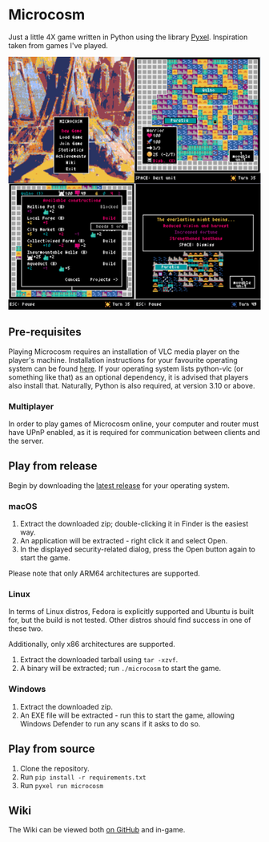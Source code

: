 # Microcosm
Just a little 4X game written in Python using the library [Pyxel](https://github.com/kitao/pyxel).
Inspiration taken from games I've played.

![Screenshots](source/resources/microcosm_gameplay_screenshot.png)

## Pre-requisites
Playing Microcosm requires an installation of VLC media player on the player's machine. Installation instructions for
your favourite operating system can be found [here](https://www.videolan.org/vlc/). If your operating system lists
python-vlc (or something like that) as an optional dependency, it is advised that players also install that. Naturally,
Python is also required, at version 3.10 or above.

### Multiplayer
In order to play games of Microcosm online, your computer and router must have UPnP enabled, as it is required for
communication between clients and the server.

## Play from release

Begin by downloading the [latest release](https://github.com/ChrisNeedham24/microcosm/releases/latest) for your operating system.

### macOS

1. Extract the downloaded zip; double-clicking it in Finder is the easiest way.
2. An application will be extracted - right click it and select Open.
3. In the displayed security-related dialog, press the Open button again to start the game.

Please note that only ARM64 architectures are supported.

### Linux

In terms of Linux distros, Fedora is explicitly supported and Ubuntu is built for, but the build is not tested. Other distros should find success in one of these two.

Additionally, only x86 architectures are supported.

1. Extract the downloaded tarball using `tar -xzvf`.
2. A binary will be extracted; run `./microcosm` to start the game.

### Windows

1. Extract the downloaded zip.
2. An EXE file will be extracted - run this to start the game, allowing Windows Defender to run any scans if it asks to do so.

## Play from source

1. Clone the repository.
2. Run `pip install -r requirements.txt`
3. Run `pyxel run microcosm`

## Wiki

The Wiki can be viewed both [on GitHub](https://github.com/ChrisNeedham24/microcosm/wiki) and in-game.
